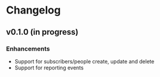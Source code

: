 # Changelog

## v0.1.0 (in progress)

### Enhancements

- Support for subscribers/people create, update and delete
- Support for reporting events
